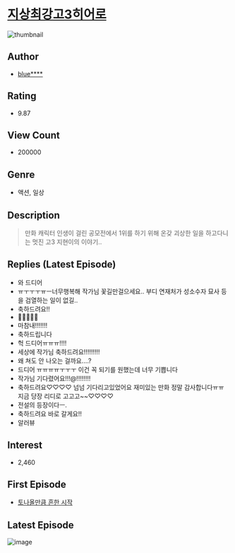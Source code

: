 # [지상최강고3히어로](https://comic.naver.com/bestChallenge/list?titleId=735404)
![thumbnail](https://image-comic.pstatic.net/user_contents_data/challenge_comic/2019/10/18/328653/thumbnail_202x16438b07fda_a8d1_4b8a_ab0d_f72cf741f8de_00000066.JPEG)

## Author
- [blue****](https://comic.naver.com/artistTitle?id=328653)

## Rating
- 9.87

## View Count
- 200000

## Genre
- 액션, 일상

## Description
> 만화 캐릭터 인생이 걸린 공모전에서 1위를 하기 위해 온갖 괴상한 일을 하고다니는 멋진 고3 지현이의 이야기..

## Replies (Latest Episode)
- 와 드디어
- ㅠㅜㅜㅜㅠㅡ너무행복해 작가님 꽃길만걸으세요.. 부디 연재처가 성소수자 묘사 등을 검열하는 일이 없길..
- 축하드려요!!
- 🎉🎉🎉🎉🎉
- 마참내!!!!!!!
- 축하드립니다
- 헉 드디어ㅠㅠㅠ!!!!
- 세상에 작가님 축하드려요!!!!!!!!!
- 왜 쳐도 안 나오는 걸까요....?
- 드디어 ㅠㅠㅠㅠㅜㅜㅜ 이건 꼭 되기를 원했는데 너무 기쁩니다
- 작가님 기다렸어요!!!@!!!!!!!!
- 축하드려요♡♡♡♡ 넘넘 기다리고있었어요 재미있는 만화 정말 감사합니다ㅠㅠ 지금 당장 리디로 고고고~~♡♡♡♡
- 전설의 등장이다ㅡ.
- 축하드려요 바로 갈게요!!
- 알러뷰

## Interest
- 2,460

## First Episode
- [토나올만큼 흔한 시작](https://comic.naver.com/bestChallenge/detail?titleId=735404&no=1)

## Latest Episode
![image](https://image-comic.pstatic.net/user_contents_data/challenge_comic/2021/05/21/328653/upload_3847254292471821872.jpeg)
